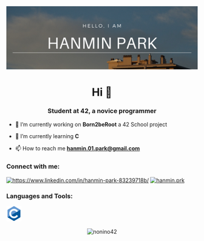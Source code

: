 <img src="https://github.com/Nonino42/Nonino42/blob/main/github_banner.jpeg" />
<h1 align="center">Hi 👋</h1>
<h3 align="center">Student at 42, a novice programmer</h3>

- 🔭 I’m currently working on **Born2beRoot** a 42 School project

- 🌱 I’m currently learning **C**

- 📫 How to reach me **hanmin.01.park@gmail.com**

<h3 align="left">Connect with me:</h3>
<p align="left">
<a href="https://fr.linkedin.com/in/hanmin-park-83239718b/en?trk=people-guest_people_search-card" target="blank"><img align="center" src="https://raw.githubusercontent.com/rahuldkjain/github-profile-readme-generator/master/src/images/icons/Social/linked-in-alt.svg" alt="https://www.linkedin.com/in/hanmin-park-83239718b/" height="30" width="40" /></a>
<a href="https://instagram.com/hanmin.prk" target="blank"><img align="center" src="https://raw.githubusercontent.com/rahuldkjain/github-profile-readme-generator/master/src/images/icons/Social/instagram.svg" alt="hanmin.prk" height="30" width="40" /></a>
</p>

<h3 align="left">Languages and Tools:</h3>
<p align="left"> <a href="https://www.cprogramming.com/" target="_blank" rel="noreferrer"> <img src="https://raw.githubusercontent.com/devicons/devicon/master/icons/c/c-original.svg" alt="c" width="40" height="40"/> </a> </p>

<p align="center"><img align="center" src="https://github-readme-streak-stats.herokuapp.com/?user=nonino42&" alt="nonino42" /></p>
